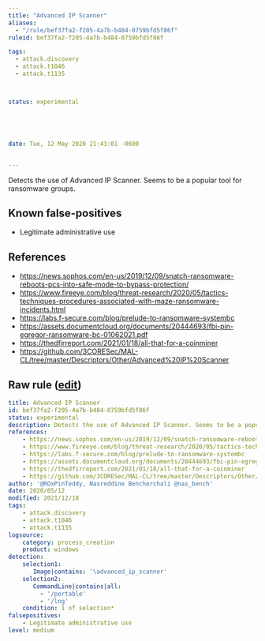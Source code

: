 ```yaml
---
title: "Advanced IP Scanner"
aliases:
  - "/rule/bef37fa2-f205-4a7b-b484-0759bfd5f86f"
ruleid: bef37fa2-f205-4a7b-b484-0759bfd5f86f

tags:
  - attack.discovery
  - attack.t1046
  - attack.t1135



status: experimental





date: Tue, 12 May 2020 21:43:01 -0600


---
```


Detects the use of Advanced IP Scanner. Seems to be a popular tool for ransomware groups.

<!--more-->


## Known false-positives

* Legitimate administrative use



## References

* https://news.sophos.com/en-us/2019/12/09/snatch-ransomware-reboots-pcs-into-safe-mode-to-bypass-protection/
* https://www.fireeye.com/blog/threat-research/2020/05/tactics-techniques-procedures-associated-with-maze-ransomware-incidents.html
* https://labs.f-secure.com/blog/prelude-to-ransomware-systembc
* https://assets.documentcloud.org/documents/20444693/fbi-pin-egregor-ransomware-bc-01062021.pdf
* https://thedfirreport.com/2021/01/18/all-that-for-a-coinminer
* https://github.com/3CORESec/MAL-CL/tree/master/Descriptors/Other/Advanced%20IP%20Scanner


## Raw rule ([edit](https://github.com/SigmaHQ/sigma/edit/master/rules/windows/process_creation/proc_creation_win_advanced_ip_scanner.yml))
```yaml
title: Advanced IP Scanner
id: bef37fa2-f205-4a7b-b484-0759bfd5f86f
status: experimental
description: Detects the use of Advanced IP Scanner. Seems to be a popular tool for ransomware groups.
references:
    - https://news.sophos.com/en-us/2019/12/09/snatch-ransomware-reboots-pcs-into-safe-mode-to-bypass-protection/
    - https://www.fireeye.com/blog/threat-research/2020/05/tactics-techniques-procedures-associated-with-maze-ransomware-incidents.html
    - https://labs.f-secure.com/blog/prelude-to-ransomware-systembc
    - https://assets.documentcloud.org/documents/20444693/fbi-pin-egregor-ransomware-bc-01062021.pdf
    - https://thedfirreport.com/2021/01/18/all-that-for-a-coinminer
    - https://github.com/3CORESec/MAL-CL/tree/master/Descriptors/Other/Advanced%20IP%20Scanner
author: '@ROxPinTeddy, Nasreddine Bencherchali @nas_bench'
date: 2020/05/12
modified: 2021/12/18
tags:
    - attack.discovery
    - attack.t1046
    - attack.t1135
logsource:
    category: process_creation
    product: windows
detection:
    selection1:
       Image|contains: '\advanced_ip_scanner'
    selection2:
       CommandLine|contains|all:
         - '/portable'
         - '/lng'
    condition: 1 of selection*
falsepositives:
    - Legitimate administrative use
level: medium

```
